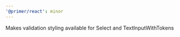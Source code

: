 ```yaml
---
'@primer/react': minor
---
```


Makes validation styling available for Select and TextInputWithTokens

